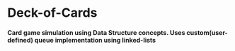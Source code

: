 # Deck-of-Cards
#### Card game simulation using Data Structure concepts. Uses custom(user-defined) queue implementation using linked-lists
